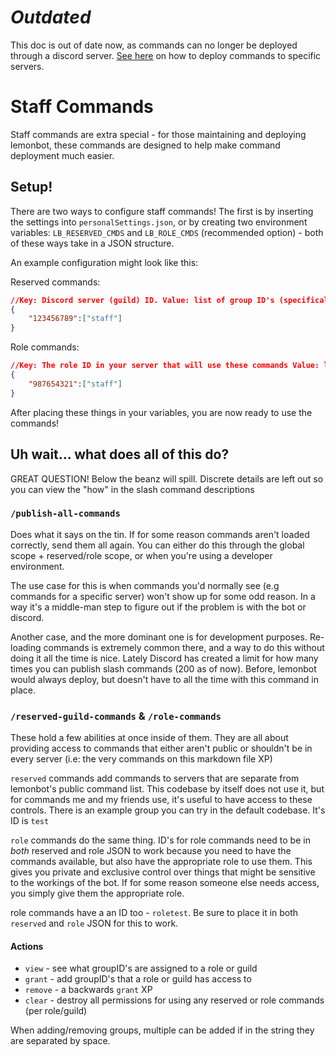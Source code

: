 # __*Outdated*__

This doc is out of date now, as commands can no longer be deployed through a discord server. [See here](./commandDeployment.md) on how to deploy commands to specific servers.


# Staff Commands

Staff commands are extra special - for those maintaining and deploying lemonbot, these commands are designed to help make command deployment much easier.

## Setup!

There are two ways to configure staff commands! The first is by inserting the settings into `personalSettings.json`, or by creating two environment variables: `LB_RESERVED_CMDS` and `LB_ROLE_CMDS` (recommended option) - both of these ways take in a JSON structure.

An example configuration might look like this:

Reserved commands:

```json
//Key: Discord server (guild) ID. Value: list of group ID's (specifically "staff") to let this server use
{
    "123456789":["staff"]
}
```

Role commands:

```json
//Key: The role ID in your server that will use these commands Value: list of group ID's (specifically "staff") to let this server use
{
    "987654321":["staff"]
}
```

After placing these things in your variables, you are now ready to use the commands!

## Uh wait... what does all of this do?

GREAT QUESTION! Below the beanz will spill. Discrete details are left out so you can view the "how" in the slash command descriptions

### `/publish-all-commands`

Does what it says on the tin. If for some reason commands aren't loaded correctly, send them all again. You can either do this through the global scope + reserved/role scope, or when you're using a developer environment.

The use case for this is when commands you'd normally see (e.g commands for a specific server) won't show up for some odd reason. In a way it's a middle-man step to figure out if the problem is with the bot or discord.

Another case, and the more dominant one is for development purposes. Re-loading commands is extremely common there, and a way to do this without doing it all the time is nice. Lately Discord has created a limit for how many times you can publish slash commands (200 as of now). Before, lemonbot would always deploy, but doesn't have to all the time with this command in place.

### `/reserved-guild-commands` & `/role-commands`

These hold a few abilities at once inside of them. They are all about providing access to commands that either aren't public or shouldn't be in every server (i.e: the very commands on this markdown file XP)

`reserved` commands add commands to servers that are separate from lemonbot's public command list. This codebase by itself does not use it, but for commands me and my friends use, it's useful to have access to these controls. There is an example group you can try in the default codebase. It's ID is `test`

`role` commands do the same thing. ID's for role commands need to be in *both* reserved and role JSON to work because you need to have the commands available, but also have the appropriate role to use them. This gives you private and exclusive control over things that might be sensitive to the workings of the bot. If for some reason someone else needs access, you simply give them the appropriate role.

role commands have a an ID too - `roletest`. Be sure to place it in both `reserved` and `role` JSON for this to work.

#### Actions

* `view` - see what groupID's are assigned to a role or guild
* `grant` - add groupID's that a role or guild has access to
* `remove` - a backwards `grant` XP
* `clear` - destroy all permissions for using any reserved or role commands (per role/guild)

When adding/removing groups, multiple can be added if in the string they are separated by space.